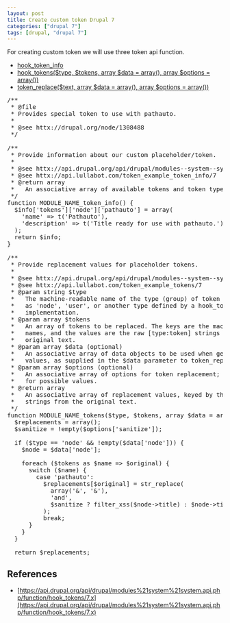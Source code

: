 ```yaml
---
layout: post
title: Create custom token Drupal 7
categories: ["drupal 7"]
tags: [drupal, "drupal 7"]
---
```


For creating custom token we will use three token api function.

* [hook_token_info](http://api.drupal.org/api/drupal/modules--system--system.api.php/function/hook_token_info/7)
* [hook_tokens($type, $tokens, array $data = array(), array $options = array())](http://api.drupal.org/api/drupal/modules--system--system.api.php/function/hook_tokens/7)
* [token_replace($text, array $data = array(), array $options = array())](http://api.drupal.org/api/drupal/includes--token.inc/function/token_replace/7)

<pre>
/**
 * @file
 * Provides special token to use with pathauto.
 *
 * @see httx://drupal.org/node/1308488
 */

/**
 * Provide information about our custom placeholder/token.
 *
 * @see httx://api.drupal.org/api/drupal/modules--system--system.api.php/function/hook_token_info/7
 * @see httx://api.lullabot.com/token_example_token_info/7
 * @return array
 *   An associative array of available tokens and token types.
 */
function MODULE_NAME_token_info() {
  $info['tokens']['node']['pathauto'] = array(
    'name' => t('Pathauto'),
    'description' => t('Title ready for use with pathauto.'),
  );
  return $info;
}

/**
 * Provide replacement values for placeholder tokens.
 *
 * @see httx://api.drupal.org/api/drupal/modules--system--system.api.php/function/hook_tokens/7
 * @see httx://api.lullabot.com/token_example_tokens/7
 * @param string $type
 *   The machine-readable name of the type (group) of token being replaced, such
 *   as 'node', 'user', or another type defined by a hook_token_info()
 *   implementation.
 * @param array $tokens
 *   An array of tokens to be replaced. The keys are the machine-readable token
 *   names, and the values are the raw [type:token] strings that appeared in the
 *   original text.
 * @param array $data (optional)
 *   An associative array of data objects to be used when generating replacement
 *   values, as supplied in the $data parameter to token_replace().
 * @param array $options (optional)
 *   An associative array of options for token replacement; see token_replace()
 *   for possible values.
 * @return array
 *   An associative array of replacement values, keyed by the raw [type:token]
 *   strings from the original text.
 */
function MODULE_NAME_tokens($type, $tokens, array $data = array(), array $options = array()) {
  $replacements = array();
  $sanitize = !empty($options['sanitize']);

  if ($type == 'node' && !empty($data['node'])) {
    $node = $data['node'];

    foreach ($tokens as $name => $original) {
      switch ($name) {
        case 'pathauto':
          $replacements[$original] = str_replace(
            array('&', '&'),
            'and',
            $sanitize ? filter_xss($node->title) : $node->title
          );
          break;
      }
    }
  }

  return $replacements;
</pre>

## References

* [https://api.drupal.org/api/drupal/modules%21system%21system.api.php/function/hook_tokens/7.x](https://api.drupal.org/api/drupal/modules%21system%21system.api.php/function/hook_tokens/7.x)
